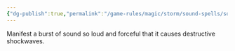 ```yaml
---
{"dg-publish":true,"permalink":"/game-rules/magic/storm/sound-spells/sonic-boom/"}
---
```


Manifest a burst of sound so loud and forceful that it causes destructive shockwaves.